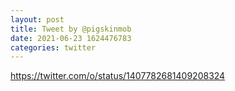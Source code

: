 ```yaml
--- 
layout: post 
title: Tweet by @pigskinmob 
date: 2021-06-23 1624476783 
categories: twitter 
--- 
```

https://twitter.com/o/status/1407782681409208324